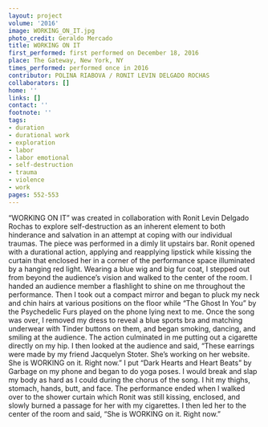 ```yaml
---
layout: project
volume: '2016'
image: WORKING_ON_IT.jpg
photo_credit: Geraldo Mercado
title: WORKING ON IT
first_performed: first performed on December 18, 2016
place: The Gateway, New York, NY
times_performed: performed once in 2016
contributor: POLINA RIABOVA / RONIT LEVIN DELGADO ROCHAS
collaborators: []
home: ''
links: []
contact: ''
footnote: ''
tags:
- duration
- durational work
- exploration
- labor
- labor emotional
- self-destruction
- trauma
- violence
- work
pages: 552-553
---
```


“WORKING ON IT” was created in collaboration with Ronit Levin Delgado Rochas to explore self-destruction as an inherent element to both hinderance and salvation in an attempt at coping with our individual traumas. The piece was performed in a dimly lit upstairs bar. Ronit opened with a durational action, applying and reapplying lipstick while kissing the curtain that enclosed her in a corner of the performance space illuminated by a hanging red light. Wearing a blue wig and big fur coat, I stepped out from beyond the audience’s vision and walked to the center of the room. I handed an audience member a flashlight to shine on me throughout the performance. Then I took out a compact mirror and began to pluck my neck and chin hairs at various positions on the floor while “The Ghost In You” by the Psychedelic Furs played on the phone lying next to me. Once the song was over, I removed my dress to reveal a blue sports bra and matching underwear with Tinder buttons on them, and began smoking, dancing, and smiling at the audience. The action culminated in me putting out a cigarette directly on my hip. I then looked at the audience and said, “These earrings were made by my friend Jacquelyn Stoter. She’s working on her website. She is WORKING on it. Right now.” I put “Dark Hearts and Heart Beats” by Garbage on my phone and began to do yoga poses. I would break and slap my body as hard as I could during the chorus of the song. I hit my thighs, stomach, hands, butt, and face. The performance ended when I walked over to the shower curtain which Ronit was still kissing, enclosed, and slowly burned a passage for her with my cigarettes. I then led her to the center of the room and said, “She is WORKING on it. Right now.”
